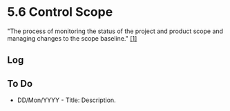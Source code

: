 # 5.6 Control Scope

"The process of monitoring the status of the project and product scope and
managing changes to the scope baseline." [[1]](../home.md#references)

## Log

## To Do

- DD/Mon/YYYY - Title: Description.
